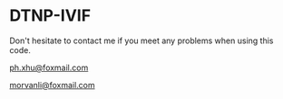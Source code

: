 # DTNP-IVIF
Don't hesitate to contact me if you meet any problems when using this code.

ph.xhu@foxmail.com

morvanli@foxmail.com
